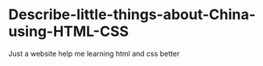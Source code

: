 # Describe-little-things-about-China-using-HTML-CSS
Just a website help me learning html and css better
